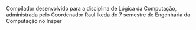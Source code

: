 Compilador desenvolvido para a disciplina de Lógica da Computação, administrada pelo Coordenador Raul Ikeda do 7 semestre de Engenharia da Computação no Insper

